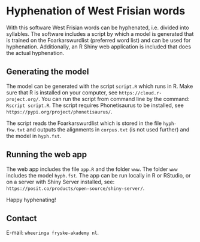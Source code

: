 # Hyphenation of West Frisian words

With this software West Frisian words can be hyphenated, i.e. divided into syllables. The software includes a script by which a model is generated that is trained on the Foarkarswurdlist (preferred word list) and can be used for hyphenation. Additionally, an R Shiny web application is included that does the actual hyphenation.

## Generating the model

The model can be generated with the script `script.R` which runs in R. Make sure that R is installed on your computer, see `https://cloud.r-project.org/`. You can run the script from command line by the command: `Rscript script.R`. The script requires Phonetisaurus to be installed, see `https://pypi.org/project/phonetisaurus/`.

The script reads the Foarkarswurdlist which is stored in the file `hyph-fkw.txt` and outputs the alignments in `corpus.txt` (is not used further) and the model in `hyph.fst`.

## Running the web app

The web app includes the file `app.R` and the folder `www`. The folder `www` includes the model `hyph.fst`. The app can be run locally in R or RStudio, or on a server with Shiny Server installed, see: `https://posit.co/products/open-source/shiny-server/`.

Happy hyphenating!

## Contact

E-mail: `wheeringa fryske-akademy nl`.
